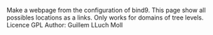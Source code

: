 Make a webpage from the configuration of bind9. This page show all possibles locations as a links. Only works for domains of tree levels.
Licence GPL
Author: Guillem LLuch Moll
